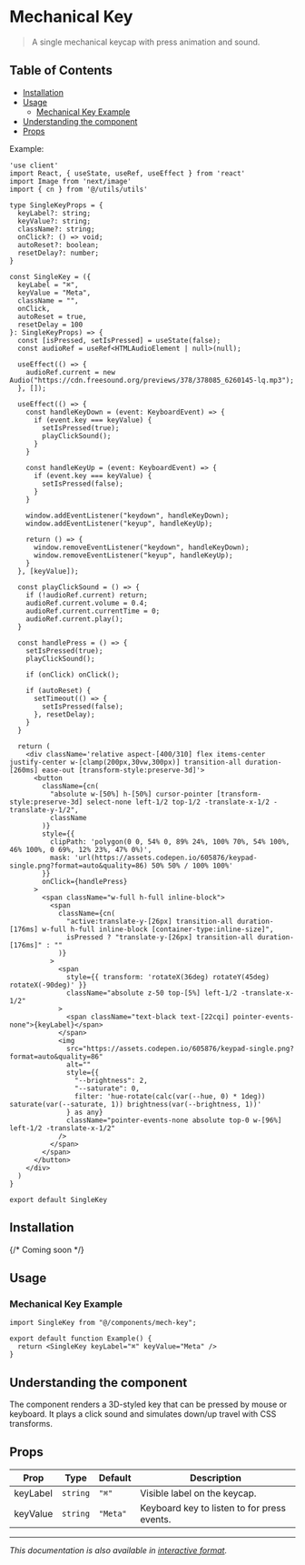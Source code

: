 # Mechanical Key

> A single mechanical keycap with press animation and sound.

## Table of Contents

- [Installation](#installation)
- [Usage](#usage)
  - [Mechanical Key Example](#mechanical-key-example)
- [Understanding the component](#understanding-the-component)
- [Props](#props)

Example:

```tsx
'use client'
import React, { useState, useRef, useEffect } from 'react'
import Image from 'next/image'
import { cn } from '@/utils/utils'

type SingleKeyProps = {
  keyLabel?: string;
  keyValue?: string;
  className?: string;
  onClick?: () => void;
  autoReset?: boolean;
  resetDelay?: number;
}

const SingleKey = ({
  keyLabel = "⌘",
  keyValue = "Meta",
  className = "",
  onClick,
  autoReset = true,
  resetDelay = 100
}: SingleKeyProps) => {
  const [isPressed, setIsPressed] = useState(false);
  const audioRef = useRef<HTMLAudioElement | null>(null);

  useEffect(() => {
    audioRef.current = new Audio("https://cdn.freesound.org/previews/378/378085_6260145-lq.mp3");
  }, []);

  useEffect(() => {
    const handleKeyDown = (event: KeyboardEvent) => {
      if (event.key === keyValue) {
        setIsPressed(true);
        playClickSound();
      }
    }

    const handleKeyUp = (event: KeyboardEvent) => {
      if (event.key === keyValue) {
        setIsPressed(false);
      }
    }

    window.addEventListener("keydown", handleKeyDown);
    window.addEventListener("keyup", handleKeyUp);

    return () => {
      window.removeEventListener("keydown", handleKeyDown);
      window.removeEventListener("keyup", handleKeyUp);
    }
  }, [keyValue]);

  const playClickSound = () => {
    if (!audioRef.current) return;
    audioRef.current.volume = 0.4;
    audioRef.current.currentTime = 0;
    audioRef.current.play();
  }

  const handlePress = () => {
    setIsPressed(true);
    playClickSound();
    
    if (onClick) onClick();
    
    if (autoReset) {
      setTimeout(() => {
        setIsPressed(false);
      }, resetDelay);
    }
  }

  return (
    <div className='relative aspect-[400/310] flex items-center justify-center w-[clamp(200px,30vw,300px)] transition-all duration-[260ms] ease-out [transform-style:preserve-3d]'>
      <button
        className={cn(
          "absolute w-[50%] h-[50%] cursor-pointer [transform-style:preserve-3d] select-none left-1/2 top-1/2 -translate-x-1/2 -translate-y-1/2",
          className
        )}
        style={{
          clipPath: 'polygon(0 0, 54% 0, 89% 24%, 100% 70%, 54% 100%, 46% 100%, 0 69%, 12% 23%, 47% 0%)',
          mask: 'url(https://assets.codepen.io/605876/keypad-single.png?format=auto&quality=86) 50% 50% / 100% 100%'
        }}
        onClick={handlePress}
      >
        <span className="w-full h-full inline-block">
          <span 
            className={cn(
              "active:translate-y-[26px] transition-all duration-[176ms] w-full h-full inline-block [container-type:inline-size]", 
              isPressed ? "translate-y-[26px] transition-all duration-[176ms]" : ""
            )}
          >
            <span 
              style={{ transform: 'rotateX(36deg) rotateY(45deg) rotateX(-90deg)' }} 
              className="absolute z-50 top-[5%] left-1/2 -translate-x-1/2"
            >
              <span className="text-black text-[22cqi] pointer-events-none">{keyLabel}</span>
            </span>
            <img
              src="https://assets.codepen.io/605876/keypad-single.png?format=auto&quality=86"
              alt=""
              style={{
                "--brightness": 2,
                "--saturate": 0,
                filter: 'hue-rotate(calc(var(--hue, 0) * 1deg)) saturate(var(--saturate, 1)) brightness(var(--brightness, 1))'
              } as any}
              className="pointer-events-none absolute top-0 w-[96%] left-1/2 -translate-x-1/2"
            />
          </span>
        </span>
      </button>
    </div>
  )
}

export default SingleKey

```

## Installation

{/* Coming soon */}

## Usage

### Mechanical Key Example

```tsx
import SingleKey from "@/components/mech-key";

export default function Example() {
  return <SingleKey keyLabel="⌘" keyValue="Meta" />
}
```

## Understanding the component

The component renders a 3D-styled key that can be pressed by mouse or keyboard. It plays a click sound and simulates down/up travel with CSS transforms.

## Props

| Prop | Type | Default | Description |
|----------|----------|----------|----------|
| keyLabel | `string` | `"⌘"` | Visible label on the keycap. |
| keyValue | `string` | `"Meta"` | Keyboard key to listen to for press events. |

---

*This documentation is also available in [interactive format](https://uwuui.com/docs/components/components/button/mech-key).*